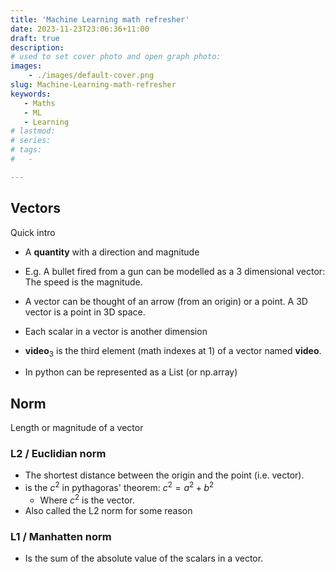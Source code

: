 ```yaml
---
title: 'Machine Learning math refresher'
date: 2023-11-23T23:06:36+11:00
draft: true
description: 
# used to set cover photo and open graph photo:
images: 
    - ./images/default-cover.png
slug: Machine-Learning-math-refresher
keywords:
   - Maths
   - ML
   - Learning
# lastmod: 
# series:
# tags: 
#   -

---
```


<!-- <span class="summary">**Summary**: In a sentence... </span> -->



## Vectors

Quick intro

- A **quantity** with a direction and magnitude
- E.g. A bullet fired from a gun can be modelled as a 3 dimensional vector: The speed is the magnitude.
- A vector can be thought of an arrow (from an origin) or a point. A 3D vector is a point in 3D space.
- Each scalar in a vector is another dimension

- $\textbf{video}_3$ is the third element (math indexes at 1) of a vector named $\textbf{video}$. 
- In python can be represented as a List (or np.array)

## Norm

Length or magnitude of a vector

### L2 / Euclidian norm

- The shortest distance between the origin and the point (i.e. vector).
- is the $c^2$ in pythagoras' theorem: $c^2 = a^2 + b^2$
    - Where $c^2$ is the vector.
- Also called the L2 norm for some reason

### L1 / Manhatten norm

- Is the sum of the absolute value of the scalars in a vector. 













